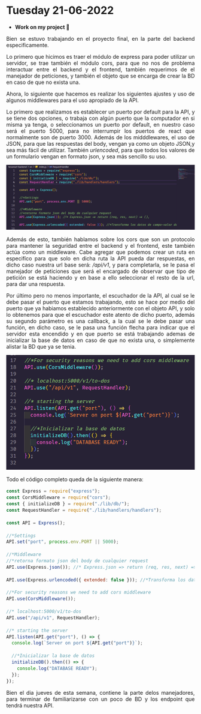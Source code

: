 # Tuesday 21-06-2022

<ul>
  <li><strong>Work on my project 🧠</strong></li>
</ul>

<p align="justify">Bien se estuvo trabajando en el proyecto final, en la parte del backend especificamente.</p>

<p align="justify">Lo primero que hicimos es traer el módulo de express para poder utilizar un servidor, se trae también el módulo cors, para que no nos de problema interactuar entre el backend y el frontend, también requerimos de el manejador de peticiones, y también el objeto que se encarga de crear la BD en caso de que no exista una.</p>

<p align="justify">Ahora, lo siguiente que hacemos es realizar los siguientes ajustes y uso de algunos middlewares para el uso apropiado de la API.</p>

<p align="justify">Lo primero que realizamos es establecer un puerto por default para la API, y se tiene dos opciones, o trabaja con algún puerto que la computador en si misma ya tenga, o seleccionamos un puerto por default, en nuestro caso será el puerto 5000, para no interrumpir los puertos de react que normalmente son de puerto 3000. Además de los midddlewares, el uso de JSON, para que las respuestas del body, vengan ya como un objeto JSON,y sea más fácil de utilizar. También <i>urlencoded</i>, para que todos los valores de un formulario vengan en formato json, y sea más sencillo su uso.</p>

<p align="center"><img src="../img/final_project_part_1.png" alt="proyecto final parte uno"/></p>

<p align="justify">Además de esto, también hablamos sobre los cors que son un protocolo para mantener la seguridad entre el backend y el frontend, este también actúa como un middleware. Cabe agregar que podemos crear un ruta en especifíco para que solo en dicha ruta la API pueda dar respuestas, en dicho caso nuestra url base será: <i>/api/v1</i>, y para completarla, se le pasa el manejador de peticiones que será el encargado de observar que tipo de petición se está haciendo y en base a ello seleccionar el resto de la url, para dar una respuesta.</p>

<p align="justify">Por último pero no menos importante, el escuchador de la API, al cual se le debe pasar el puerto que estamos trabajando, esto se hace por medio del puerto que ya habiamos establecido anteriormente con el objeto API, y solo lo obtenemos para que el escuchador este atento de dicho puerto, además su segundo parámetro es una callback, a la cual se le debe pasar una función, en dicho caso, se le pasa una función flecha para indicar que el servidor esta encendido y en que puerto se está trabajando ademas de inicializar la base de datos en caso de que no exista una, o simplemente alistar la BD que ya se tenia.</p>

<p align="center"><img src="../img/final_project_part_2.png" alt="proyecto final parte uno"/></p>

<p align="justify">Todo el código completo queda de la siguiente manera:</p>

```javascript
const Express = require("express");
const CorsMiddleware = require("cors");
const { initializeDB } = require("./lib/db/");
const RequestHandler = require("./lib/handlers/handlers");

const API = Express();

//*Settings
API.set("port", process.env.PORT || 5000);

//*Middleware
//*retorna formato json del body de cualquier request
API.use(Express.json()); //* Express.json => return (req, res, next) => (),

API.use(Express.urlencoded({ extended: false })); //*Transforma los datos de campo-valor de un formulario y lo va a pasar a json

//*For security reasons we need to add cors middleware
API.use(CorsMiddleware());

//* localhost:5000/v1/to-dos
API.use("/api/v1", RequestHandler);

//* starting the server
API.listen(API.get("port"), () => {
  console.log(`Server on port ${API.get("port")}`);

  //*Inicializar la base de datos
  initializeDB().then(() => {
    console.log("DATABASE READY");
  });
});
```

<p align="justify">Bien el dia jueves de esta semana, contiene la parte delos manejadores, para terminar de familiarizarse con un poco de BD y los endpoint que tendrá nuestra API.</p>